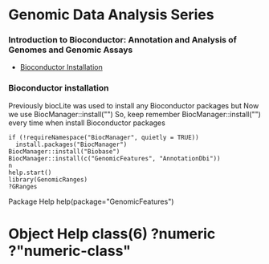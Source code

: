 # Genomic Data Analysis Series 
### Introduction to Bioconductor: Annotation and Analysis of Genomes and Genomic Assays

* [Bioconductor Installation](https://bioconductor.org/install/ "Install Bioconductor")

### Bioconductor installation
Previously biocLite was used to install any Bioconductor packages but Now we use BiocManager::install("")
So, keep remember BiocManager::install("") every time when install Bioconductor packages
```
if (!requireNamespace("BiocManager", quietly = TRUE))
  install.packages("BiocManager")
BiocManager::install("Biobase")
BiocManager::install(c("GenomicFeatures", "AnnotationDbi"))
n
help.start()
library(GenomicRanges)
?GRanges

```
Package Help
	help(package="GenomicFeatures")

Object Help
	class(6)
	?numeric
	?"numeric-class"
============================================================================================